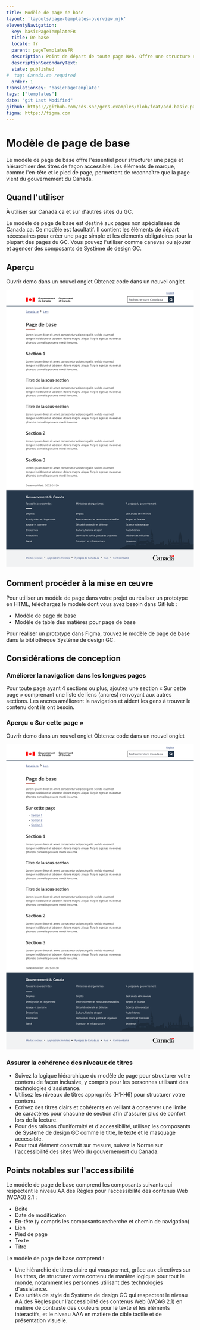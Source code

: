 ```yaml
---
title: Modèle de page de base
layout: 'layouts/page-templates-overview.njk'
eleventyNavigation:
  key: basicPageTemplateFR
  title: De base
  locale: fr
  parent: pageTemplatesFR
  description: Point de départ de toute page Web. Offre une structure et une hiérarchie basiques et accessibles, et comprend les éléments obligatoires pour la plupart des pages du GC.
  descriptionSecondaryText:
  state: published
#  tag: Canada.ca required
  order: 1
translationKey: 'basicPageTemplate'
tags: ["templates"]
date: "git Last Modified"
github: https://github.com/cds-snc/gcds-examples/blob/feat/add-basic-page-templates/templates/english/basic-page-template.html
figma: https://figma.com
---
```


# Modèle de page de base

Le modèle de page de base offre l'essentiel pour structurer une page et hiérarchiser des titres de façon accessible. Les éléments de marque, comme l'en-tête et le pied de page, permettent de reconnaître que la page vient du gouvernement du Canada.

## Quand l'utiliser

À utiliser sur Canada.ca et sur d'autres sites du GC.

Le modèle de page de base est destiné aux pages non spécialisées de Canada.ca. Ce modèle est facultatif. Il contient les éléments de départ nécessaires pour créer une page simple et les éléments obligatoires pour la plupart des pages du GC. Vous pouvez l'utiliser comme canevas ou ajouter et agencer des <gcds-link href="{{ links.components }}">composants</gcds-link> de Système de design GC.

## Aperçu

<gcds-button class="mb-300" button-role="secondary" type="link" href="{{ links.pageTemplatesBasicPreview }}" target="_blank">Ouvrir demo dans un nouvel onglet</gcds-button>
<gcds-button  button-role="secondary" type="link" href="{{ links.pageTemplatesBasicCode }}" target="_blank">Obtenez code dans un nouvel onglet</gcds-button>

<img class="max-width-content b-sm b-default mb-300 p-300" src="/images/fr/templates/basic-page-preview.png" alt="Le modèle de page de base comprend l'en-tête et le pied de page du Gouvernement du Canada, ainsi que les sections titre H1, H2 et H3 accompagnées de texte sous chacune des sections."/>

## Comment procéder à la mise en œuvre

Pour utiliser un modèle de page dans votre projet ou réaliser un prototype en HTML, téléchargez le modèle dont vous avez besoin dans GitHub :

- <gcds-link external href="{{ links.pageTemplatesBasicGithubLink }}">Modèle de page de base</gcds-link>
- <gcds-link external href="{{ links.pageTemplatesBasicExtOTPGithubLink }}">Modèle de table des matières pour page de base</gcds-link>

Pour réaliser un prototype dans Figma, trouvez le <gcds-link external href="{{ links.pageTemplatesBasicFigma }}">modèle de page de base</gcds-link> dans la bibliothèque Système de design GC.

## Considérations de conception

### Améliorer la navigation dans les longues pages

Pour toute page ayant 4 sections ou plus, ajoutez une section « Sur cette page » comprenant une liste de liens (ancres) renvoyant aux autres sections. Les ancres améliorent la navigation et aident les gens à trouver le contenu dont ils ont besoin.

### Aperçu « Sur cette page »

<gcds-button class="mb-300" button-role="secondary" type="link" href="{{ links.pageTemplatesBasicExtOTPPreview }}" target="_blank">Ouvrir demo dans un nouvel onglet</gcds-button>
<gcds-button  button-role="secondary" type="link" href="{{ links.pageTemplatesBasicExtOTPCode }}" target="_blank">Obtenez code dans un nouvel onglet</gcds-button>

<img class="max-width-content b-sm b-default mb-300 p-300" src="/images/fr/templates/basic-page-on-this-page-preview.png" alt="Un modèle de page de base avec une section 'Sur cette page' inclut l'en-tête et le pied de page du gouvernement du Canada, une section 'Sur cette page' et trois sections listées en-dessous."/>

### Assurer la cohérence des niveaux de titres

- Suivez la logique hiérarchique du modèle de page pour structurer votre contenu de façon inclusive, y compris pour les personnes utilisant des technologies d'assistance.
- Utilisez les niveaux de titres appropriés (H1-H6) pour structurer votre contenu.
- Écrivez des titres clairs et cohérents en veillant à conserver une limite de caractères pour chacune de section afin d'assurer plus de confort lors de la lecture.
- Pour des raisons d'uniformité et d'accessibilité, utilisez les composants de Système de design GC comme le <gcds-link href="{{ links.heading }}">titre</gcds-link>, le <gcds-link href="{{ links.text }}">texte</gcds-link> et le <gcds-link href="{{ links.screenreaderOnly }}">masquage accessible</gcds-link>.
- Pour tout élément construit sur mesure, suivez la <gcds-link href="{{ links.tbsStandardsOnWebA11y }}" external>Norme sur l'accessibilité des sites Web</gcds-link> du gouvernement du Canada.

## Points notables sur l'accessibilité

Le modèle de page de base comprend les composants suivants qui respectent le niveau AA des Règles pour l'accessibilité des contenus Web (WCAG) 2.1 :

- Boîte
- Date de modification
- En-tête (y compris les composants recherche et chemin de navigation)
- Lien
- Pied de page
- Texte
- Titre

Le modèle de page de base comprend :

- Une hiérarchie de titres claire qui vous permet, grâce aux directives sur les <gcds-link href="{{ links.heading }}">titres</gcds-link>, de structurer votre contenu de manière logique pour tout le monde, notamment les personnes utilisant des technologies d'assistance.
- Des unités de style de Système de design GC qui respectent le niveau AA des <gcds-link href="{{ links.wcag }}" external>Règles pour l'accessibilité des contenus Web (WCAG 2.1)</gcds-link> en matière de contraste des couleurs pour le texte et les éléments interactifs, et le niveau AAA en matière de cible tactile et de présentation visuelle.
